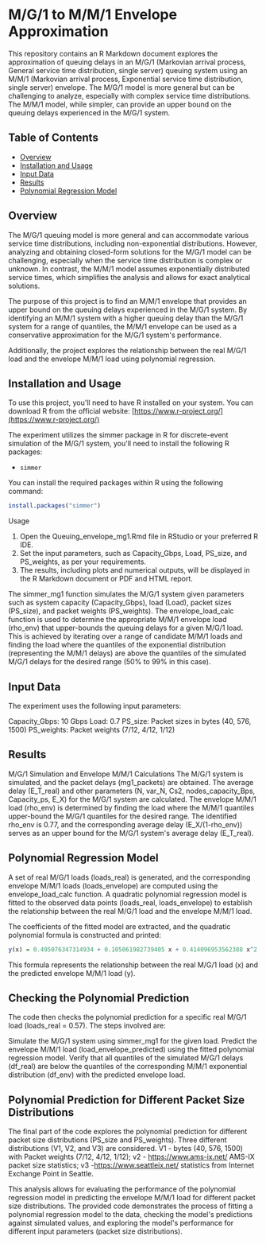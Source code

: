 # M/G/1 to M/M/1 Envelope Approximation

This repository contains an R Markdown document explores the approximation of queuing delays in an M/G/1 (Markovian arrival process, General service time distribution, single server) queuing system using an M/M/1 (Markovian arrival process, Exponential service time distribution, single server) envelope. The M/G/1 model is more general but can be challenging to analyze, especially with complex service time distributions. The M/M/1 model, while simpler, can provide an upper bound on the queuing delays experienced in the M/G/1 system.

## Table of Contents

- [Overview](#overview)
- [Installation and Usage](#usage)
- [Input Data](#inputdata)
- [Results](#results)
- [Polynomial Regression Model](#PolynomialR)

## Overview

The M/G/1 queuing model is more general and can accommodate various service time distributions, including non-exponential distributions. However, analyzing and obtaining closed-form solutions for the M/G/1 model can be challenging, especially when the service time distribution is complex or unknown. In contrast, the M/M/1 model assumes exponentially distributed service times, which simplifies the analysis and allows for exact analytical solutions.

The purpose of this project is to find an M/M/1 envelope that provides an upper bound on the queuing delays experienced in the M/G/1 system. By identifying an M/M/1 system with a higher queuing delay than the M/G/1 system for a range of quantiles, the M/M/1 envelope can be used as a conservative approximation for the M/G/1 system's performance.

Additionally, the project explores the relationship between the real M/G/1 load and the envelope M/M/1 load using polynomial regression.

## Installation and Usage

To use this project, you'll need to have R installed on your system. You can download R from the official website: [https://www.r-project.org/](https://www.r-project.org/)

The experiment utilizes the simmer package in R for discrete-event simulation of the M/G/1 system, you'll need to install the following R packages:

- `simmer`

You can install the required packages within R using the following command:

```r
install.packages("simmer")
```
Usage
1. Open the Queuing_envelope_mg1.Rmd file in RStudio or your preferred R IDE.
2. Set the input parameters, such as Capacity_Gbps, Load, PS_size, and PS_weights, as per your requirements.
3. The results, including plots and numerical outputs, will be displayed in the R Markdown document or PDF and HTML report.

The simmer_mg1 function simulates the M/G/1 system given parameters such as system capacity (Capacity_Gbps), load (Load), packet sizes (PS_size), and packet weights (PS_weights).
The envelope_load_calc function is used to determine the appropriate M/M/1 envelope load (rho_env) that upper-bounds the queuing delays for a given M/G/1 load. This is achieved by iterating over a range of candidate M/M/1 loads and finding the load where the quantiles of the exponential distribution (representing the M/M/1 delays) are above the quantiles of the simulated M/G/1 delays for the desired range (50% to 99% in this case).

## Input Data
The experiment uses the following input parameters:

Capacity_Gbps: 10 Gbps
Load: 0.7
PS_size: Packet sizes in bytes (40, 576, 1500)
PS_weights: Packet weights (7/12, 4/12, 1/12)

## Results
M/G/1 Simulation and Envelope M/M/1 Calculations
The M/G/1 system is simulated, and the packet delays (mg1_packets) are obtained.
The average delay (E_T_real) and other parameters (N, var_N, Cs2, nodes_capacity_Bps, Capacity_ps, E_X) for the M/G/1 system are calculated.
The envelope M/M/1 load (rho_env) is determined by finding the load where the M/M/1 quantiles upper-bound the M/G/1 quantiles for the desired range.
The identified rho_env is 0.77, and the corresponding average delay (E_X/(1-rho_env)) serves as an upper bound for the M/G/1 system's average delay (E_T_real).


## Polynomial Regression Model

A set of real M/G/1 loads (loads_real) is generated, and the corresponding envelope M/M/1 loads (loads_envelope) are computed using the envelope_load_calc function.
A quadratic polynomial regression model is fitted to the observed data points (loads_real, loads_envelope) to establish the relationship between the real M/G/1 load and the envelope M/M/1 load.

The coefficients of the fitted model are extracted, and the quadratic polynomial formula is constructed and printed:
```r
y(x) = 0.495076347314934 + 0.105061982739405 x + 0.414096953562388 x^2
```

This formula represents the relationship between the real M/G/1 load (x) and the predicted envelope M/M/1 load (y).

## Checking the Polynomial Prediction
The code then checks the polynomial prediction for a specific real M/G/1 load (loads_real = 0.57). The steps involved are:

Simulate the M/G/1 system using simmer_mg1 for the given load.
Predict the envelope M/M/1 load (load_envelope_predicted) using the fitted polynomial regression model.
Verify that all quantiles of the simulated M/G/1 delays (df_real) are below the quantiles of the corresponding M/M/1 exponential distribution (df_env) with the predicted envelope load.

## Polynomial Prediction for Different Packet Size Distributions
The final part of the code explores the polynomial prediction for different packet size distributions (PS_size and PS_weights). Three different distributions (V1, V2, and V3) are considered.
V1 - bytes (40, 576, 1500) with Packet weights (7/12, 4/12, 1/12);
v2 - https://www.ams-ix.net/ AMS-IX packet size statistics;
v3 -https://www.seattleix.net/ statistics from Internet Exchange Point in Seattle.

This analysis allows for evaluating the performance of the polynomial regression model in predicting the envelope M/M/1 load for different packet size distributions.
The provided code demonstrates the process of fitting a polynomial regression model to the data, checking the model's predictions against simulated values, and exploring the model's performance for different input parameters (packet size distributions).
